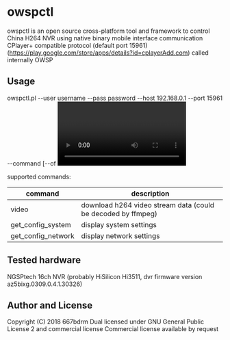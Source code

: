 # owspctl

owspctl is an open source cross-platform tool and framework to control China H264 NVR
using native binary mobile interface communication CPlayer+  compatible protocol (default port 15961)
(https://play.google.com/store/apps/details?id=cplayerAdd.com) called internally OWSP

## Usage

owspctl.pl --user username --pass password --host 192.168.0.1 --port 15961 --command <command> [--of <video output file>] [ --frames <number of frames> ]

supported commands:

|command | description |
|--|--|
video | download h264 video stream data (could be decoded by ffmpeg)
get_config_system | display system settings
get_config_network | display network settings

## Tested hardware

NGSPtech 16ch NVR (probably HiSilicon Hi3511, dvr firmware version az5bixg.0309.0.4.1.30326)

## Author and License

Copyright (C) 2018 667bdrm
Dual licensed under GNU General Public License 2 and commercial license
Commercial license available by request



